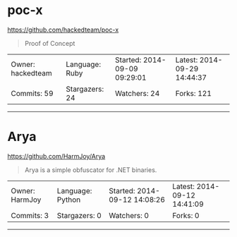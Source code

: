 # poc-x

https://github.com/hackedteam/poc-x
<blockquote>
Proof of Concept
</blockquote>

<table>
<tr><td>Owner: hackedteam</td>
    <td>Language: Ruby</td>
    <td>Started: 2014-09-09 09:29:01</td>
    <td>Latest: 2014-09-29 14:44:37</td></tr>
<tr><td>Commits: 59</td>
    <td>Stargazers: 24</td>
    <td>Watchers: 24</td>
    <td>Forks: 121</td></tr>
</table>

---

# Arya

https://github.com/HarmJoy/Arya
<blockquote>
Arya is a simple obfuscator for .NET binaries.
</blockquote>

<table>
<tr><td>Owner: HarmJoy</td>
    <td>Language: Python</td>
    <td>Started: 2014-09-12 14:08:26</td>
    <td>Latest: 2014-09-12 14:41:09</td></tr>
<tr><td>Commits: 3</td>
    <td>Stargazers: 0</td>
    <td>Watchers: 0</td>
    <td>Forks: 0</td></tr>
</table>

---

